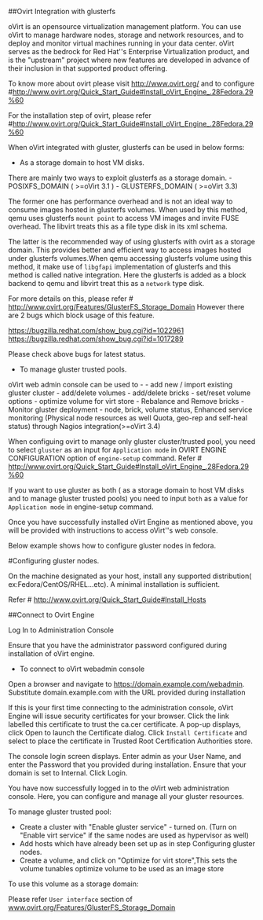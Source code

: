 ##Ovirt Integration with glusterfs

oVirt is an opensource virtualization management platform. You can use oVirt to manage
hardware nodes, storage and network resources, and to deploy and monitor virtual machines
running in your data center.  oVirt serves as the bedrock for Red Hat''s Enterprise Virtualization product,
and is the "upstream" project where new features are developed in advance of their inclusion
in that supported product offering.

To know more about ovirt please visit http://www.ovirt.org/ and to configure
#http://www.ovirt.org/Quick_Start_Guide#Install_oVirt_Engine_.28Fedora.29%60

For the installation step of ovirt, please refer
#http://www.ovirt.org/Quick_Start_Guide#Install_oVirt_Engine_.28Fedora.29%60

When oVirt integrated with gluster, glusterfs can be used in below forms:

* As a storage domain to host VM disks.

There are mainly two ways to exploit glusterfs as a storage domain.
	- POSIXFS_DOMAIN ( >=oVirt 3.1 )
	- GLUSTERFS_DOMAIN ( >=oVirt 3.3)

The former one has performance overhead and is not an ideal way to consume images hosted in glusterfs volumes.
When used by this method, qemu uses glusterfs `mount point` to access VM images and invite FUSE overhead.
The libvirt treats this as a file type disk in its xml schema.

The latter is the recommended way of using glusterfs with ovirt as a storage domain. This provides better
and efficient way to access images hosted under glusterfs volumes.When qemu accessing glusterfs volume using this method,
it make use of `libgfapi` implementation of glusterfs and this method is called native integration.
Here the glusterfs is added as a block backend to qemu and libvirt treat this as a `network` type disk.

For more details on this, please refer # http://www.ovirt.org/Features/GlusterFS_Storage_Domain
However there are 2 bugs which block usage of this feature.

https://bugzilla.redhat.com/show_bug.cgi?id=1022961
https://bugzilla.redhat.com/show_bug.cgi?id=1017289

Please check above bugs for latest status.

* To manage gluster trusted pools.

oVirt web admin console can be used to -
	- add new / import existing gluster cluster
	- add/delete volumes
	- add/delete bricks
	- set/reset volume options
	- optimize volume for virt store
	- Rebalance and Remove bricks
	- Monitor gluster deployment - node, brick, volume status,
	  Enhanced service monitoring (Physical node resources as well Quota, geo-rep and self-heal status) through Nagios integration(>=oVirt 3.4)



When configuing ovirt to manage only gluster cluster/trusted pool, you need to select `gluster` as an input for
`Application mode` in OVIRT ENGINE CONFIGURATION option of `engine-setup` command.
Refer # http://www.ovirt.org/Quick_Start_Guide#Install_oVirt_Engine_.28Fedora.29%60

If you want to use gluster as both ( as a storage domain to host VM disks and to manage gluster trusted pools)
you need to input `both` as a value for `Application mode` in engine-setup command.

Once you have successfully installed oVirt Engine as mentioned above, you will be provided with instructions
to access oVirt''s web console.

Below example shows how to configure gluster nodes in fedora.


#Configuring gluster nodes.

On the machine designated as your host, install any supported distribution( ex:Fedora/CentOS/RHEL...etc).
A minimal installation is sufficient.

Refer # http://www.ovirt.org/Quick_Start_Guide#Install_Hosts


##Connect to Ovirt Engine

Log In to Administration Console

Ensure that you have the administrator password configured during installation of  oVirt engine.

- To connect to oVirt webadmin console


Open a browser and navigate to https://domain.example.com/webadmin. Substitute domain.example.com with the URL provided during installation

If this is your first time connecting to the administration console, oVirt Engine will issue
security certificates for your browser. Click the link labelled this certificate to trust the
ca.cer certificate. A pop-up displays, click Open to launch the Certificate dialog.
Click `Install Certificate` and select to place the certificate in Trusted Root Certification Authorities store.


The console login screen displays. Enter admin as your User Name, and enter the Password that
you provided during installation. Ensure that your domain is set to Internal. Click Login.


You have now successfully logged in to the oVirt web administration console. Here, you can configure and manage all your gluster resources.

To manage gluster trusted pool:

- Create a cluster with "Enable gluster service" - turned on. (Turn on "Enable virt service" if the same nodes are used as hypervisor as well)
- Add hosts which have already been set up as in step Configuring gluster nodes.
- Create a volume, and click on "Optimize for virt store",This sets the volume tunables optimize volume to be used as an image store

To use this volume as a storage domain:

Please refer `User interface` section of www.ovirt.org/Features/GlusterFS_Storage_Domain
